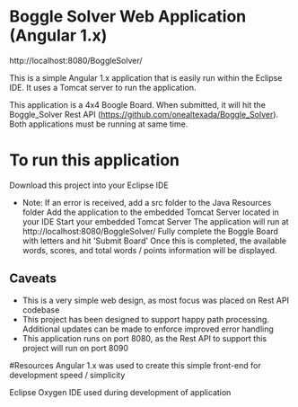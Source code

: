 # Boggle Solver Web Application (Angular 1.x)

http://localhost:8080/BoggleSolver/

This is a simple Angular 1.x application that is easily run within the Eclipse IDE. It uses a Tomcat server to run the application.

This application is a 4x4 Boogle Board. When submitted, it will hit the Boggle_Solver Rest API (https://github.com/onealtexada/Boggle_Solver). Both applications must be running at same time.

# To run this application
Download this project into your Eclipse IDE
* Note: If an error is received, add a src folder to the Java Resources folder
Add the application to the embedded Tomcat Server located in your IDE
Start your embedded Tomcat Server
The application will run at http://localhost:8080/BoggleSolver/
Fully complete the Boggle Board with letters and hit 'Submit Board'
Once this is completed, the available words, scores, and total words / points information will be displayed.

## Caveats
* This is a very simple web design, as most focus was placed on Rest API codebase
* This project has been designed to support happy path processing. Additional  updates can be made to enforce improved error handling
* This application runs on port 8080, as the Rest API to support this project will run on port 8090

#Resources
Angular 1.x was used to create this simple front-end for development speed / simplicity

Eclipse Oxygen IDE used during development of application